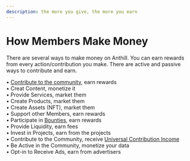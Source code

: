 ```yaml
---
description: the more you give, the more you earn
---
```


# How Members Make Money

There are several ways to make money on Anthill. You can earn rewards from every action/contribution you make. There are active and passive ways to contribute and earn.

• [Contribute to the community](how-to-contribute-today.md), earn rewards\
• Creat Content, monetize it\
• Provide Services, market them\
• Create Products, market them\
• Create Assets (NFT), market them\
• Support other Members, earn rewards\
• Participate in [Bounties](anthill-ecosystem.md), earn rewards\
• Provide Liquidity, earn fees\
• Invest in Projects, earn from the projects\
• Contribute to the Community, receive [Universal Contribution Income](anthill-ecosystem.md)\
• Be Active in the Community, monetize your data\
• Opt-in to Receive Ads, earn from advertisers
